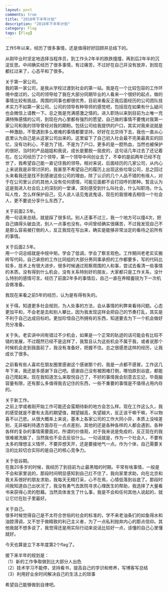 ```yaml
---
layout: post
comments: true
title: "2018年下半年计划"
description: "2018年下半年计划"
category: Flag
tags: [Flag]
---
```


<!--more-->

工作5年以来，经历了很多事情，还是值得好好回顾并总结下的。

从刚毕业时坚定地选择当程序员，到工作头2年半的跌跌撞撞，再到后2年半的沉淀反思。中间确实经历了很多事情，有过痛苦，不过好在自己并没有放弃，到现在都扛过来了，心态平和了很多。

关于第一家公司。    
我的第一家公司，是我从学校过渡到社会的第一站。我是在一个比较包容的工作环境中度过的，公司的领导给了我在大部分同期毕业的人看来一个很好的起点，做的事情比较有挑战，周围的同事也都很优秀，目前来看反正我后面经历的公司团队技术实力不如第一家公司。公司的领导有种导师的感觉吧，包括现在如果有什么疑问也会微信上请教一下。总之我是充满感激之情的。进入职场以来到目前为止唯一充满特殊感情的公司，到现在内心里都有强烈的愿望，自己做的事情不要愧对我第一家公司和我的领导曾经对我的期盼。包括公司给我提供的户口，其实对我来说就是一种激励，不管遇到多么艰难的事情都要坚持，好好在北京待下去，我也一直从心底里认为自己是从这家公司出来的。这里留下了自己初入社会最不完美最真实的回忆，没有功利心，不是为了钱，不是为了户口，更多的是一腔热血，当然也被保护的很好。当时的产品姐姐和我说，成长是要脱一层皮的，这句话几年过去了还记着在。在公司经历了2个领导，第一个领导中间创业去了，不幸的是前两年已经不在世了，我希望自己能一直记住我的领导。相对来说，后面经历的几家公司，从内心上来说我是非常讨厌的，我甚至不希望自己的履历上出现这些垃圾公司，总之回过头来看我还是找不到感谢这些公司的理由，除了认识的几个人品不错的有缘人，对于在公司里认识的其他人没有任何感情，可能见面都不会打招呼的那种。暂且认为这是我进入社会后上的深刻的一堂课，深刻感受到什么叫社会，什么叫职场，什么叫人性，怎么样保护自己，见人说人话见鬼说鬼话，现在的我很难去相信一个社会人，更不要说分享什么东西了。


关于前面2.5年。    
用一句话来总结，就是踩了很多坑。别人还事不过三，我一个地方可以撞4次，把自己搞得头破血流，别人一点事也没有。中间曾经确实很痛苦，不过我发现自己不是那么容易被打倒的人，反正我现在写出来，确实是能够非常淡定的看待之前所有的事情。


关于后面2.5年。    
用一个词总结就是中规中矩。学会了低调，学会了察言观色。工作期间老老实实搬砖写代码，自己承担的工作比同组的大部分男同事承担的工作都要多，写的代码比较多，技术上有很大进步。很多时候通过观察周围的人和事，尝试去看清一些事情的本质。没有得到什么机会，没有关系特别好的朋友，大家都只是工作关系，没什么特别的感情可言。经历了前面2年多的事情后，自己一直在养精蓄锐为下一次机会做准备。

我现在来看之前5年的经历，认为是有得有失的。    

关于得。知道更多社会规则，为人处事的方法，会从事情的利弊来看待问题。心态更加平和，不会老是去和别人攀比，因为我发现这样会把自己的节奏打乱，其实是不利于自己达成目标的。更加珍惜自己所拥有的东西，知道要去为下一个机会做好充分准备。

关于失。老实讲中间有错过不少机会，如果是一个正常的轨迹的话可能会有比较不错的发展，不过既然已经不是这样了，我暂且认为这些机会不属于我，或者说那个时候机会走到我面前了，我没有准备好，把握不住。总之很感恩这样的经历，让我成长了很多。

之前看有些人喜欢在朋友圈里感谢这个感谢那个的，我是一点都不感冒。工作这几年下来，我还是多感谢下自己吧。感谢自己没有被困难打倒，哪怕跌到谷底，都能自己爬起来。现在我知道怎么来取悦自己了，不好的事情我会刻意去忘记，毕竟脑容量有限，还有那么多值得我去记住的东西，一些不重要的事情是不值得占用内存的。    

关于新工作。    
之前上学或者刚开始工作可能还会蛮期待新的地方会怎么样。现在工作这么久，我的感受就是不要有太高的期望值，期望越高，失望越大，反正该干嘛干嘛，不以物喜不以己悲。从很大概率上来说，基本上各家公司的工作大同小异，本质上没啥差别，无非福利待遇方面存在一点点差别，其他的还是各种各样的人都会遇到，各种各样的复杂的事情需要面对。所谓的价值观，对于我来说是免疫的，反正现在的我很难被洗脑了，当然我也不会去反驳什么。一句话就是，作为一个社会人，不要有太多的理想主义情怀，不要异想天开，还是要接地气一点。作为个体，自己需要关注的比较切合实际的是自己的核心竞争力。

关于低谷期。    
在我20多岁的时候，我经历了到目前为止最黑暗的时期。平常有啥事情，一般是不会和家里说的，那段时间明显感知到自己扛不住了，我向家里求助，向在北京和我关系很好的朋友求助，我每天无精打采，心不在焉，心情低落到谷底了。那段时间我知道自己出状况了，我没有勇气去医院寻求心理医生的帮助，我选择了大量看书来获得心灵的慰藉。当然具体发生了什么事，我是不会和任何其他人说起的，就让它烂在肚子里最好。

关于自己。    
很多时候觉得自己是不太符合世俗的社会的标准的，学不来老油条们的如鱼得水和油腔滑调，又不甘于做精致的利己主义者，为了一点私利抛弃内心的那点信仰。其他我就不想多说了，我觉得还是用实际行动来说话比较好一点，该懂的自己心里懂就好。

今天也算是立下本年度第2个flag了。    

接下来半年的规划是：    
（1）新的工作争取做到比大部分人出色    
（2）技术学习不能停，坚持看书，提高自己的学识和修养，写博客写总结    
（3）利用好业余时间解决自己的生活上的琐事    

希望自己能够做到自律吧。

